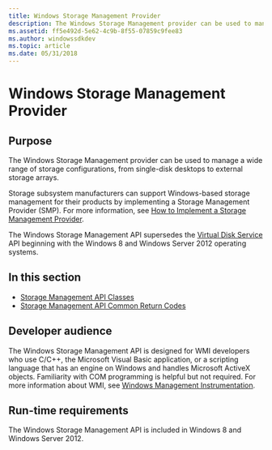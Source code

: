 ```yaml
---
title: Windows Storage Management Provider
description: The Windows Storage Management provider can be used to manage a wide range of storage configurations, from single-disk desktops to external storage arrays.
ms.assetid: ff5e492d-5e62-4c9b-8f55-07859c9fee83
ms.author: windowssdkdev
ms.topic: article
ms.date: 05/31/2018
---
```


# Windows Storage Management Provider

## Purpose

The Windows Storage Management provider can be used to manage a wide range of storage configurations, from single-disk desktops to external storage arrays.

Storage subsystem manufacturers can support Windows-based storage management for their products by implementing a Storage Management Provider (SMP). For more information, see [How to Implement a Storage Management Provider](/previous-versions/windows/hardware/drivers/dn342891(v=vs.85)).

The Windows Storage Management API supersedes the [Virtual Disk Service](/windows/win32/vds/virtual-disk-service-portal) API beginning with the Windows 8 and Windows Server 2012 operating systems.

## In this section

-   [Storage Management API Classes](storage-management-api-classes.md)
-   [Storage Management API Common Return Codes](storage-management-api-common-return-codes.md)

## Developer audience

The Windows Storage Management API is designed for WMI developers who use C/C++, the Microsoft Visual Basic application, or a scripting language that has an engine on Windows and handles Microsoft ActiveX objects. Familiarity with COM programming is helpful but not required. For more information about WMI, see [Windows Management Instrumentation](/windows/win32/wmisdk/wmi-start-page).

## Run-time requirements

The Windows Storage Management API is included in Windows 8 and Windows Server 2012.

 

 